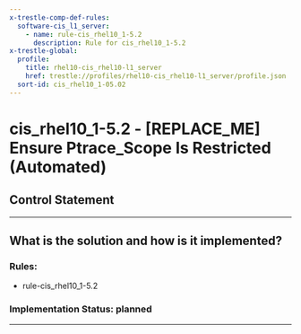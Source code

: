 ```yaml
---
x-trestle-comp-def-rules:
  software-cis_l1_server:
    - name: rule-cis_rhel10_1-5.2
      description: Rule for cis_rhel10_1-5.2
x-trestle-global:
  profile:
    title: rhel10-cis_rhel10-l1_server
    href: trestle://profiles/rhel10-cis_rhel10-l1_server/profile.json
  sort-id: cis_rhel10_1-05.02
---
```


# cis_rhel10_1-5.2 - \[REPLACE_ME\] Ensure Ptrace_Scope Is Restricted (Automated)

## Control Statement

______________________________________________________________________

## What is the solution and how is it implemented?

<!-- For implementation status enter one of: implemented, partial, planned, alternative, not-applicable -->

<!-- Note that the list of rules under ### Rules: is read-only and changes will not be captured after assembly to JSON -->

<!-- Add control implementation description here for control: cis_rhel10_1-5.2 -->

### Rules:

  - rule-cis_rhel10_1-5.2

### Implementation Status: planned

______________________________________________________________________
